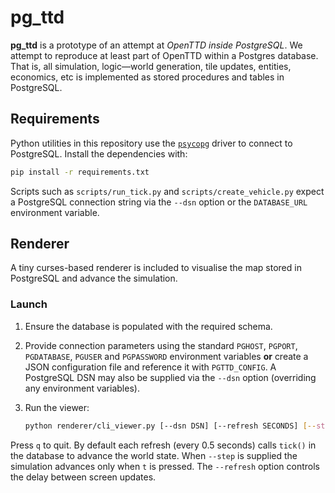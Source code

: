 # pg_ttd

**pg_ttd** is a prototype of an attempt at *OpenTTD inside PostgreSQL*.
We attempt to reproduce at least part of OpenTTD within a Postgres database.
That is, all simulation, logic—world generation, tile updates, entities, economics, etc
is implemented as stored procedures and tables in PostgreSQL.

## Requirements

Python utilities in this repository use the [`psycopg`](https://www.psycopg.org/psycopg3/) driver to
connect to PostgreSQL. Install the dependencies with:

```bash
pip install -r requirements.txt
```

Scripts such as `scripts/run_tick.py` and `scripts/create_vehicle.py` expect a
PostgreSQL connection string via the `--dsn` option or the `DATABASE_URL`
environment variable.

## Renderer

A tiny curses-based renderer is included to visualise the map stored in
PostgreSQL and advance the simulation.

### Launch

1. Ensure the database is populated with the required schema.
2. Provide connection parameters using the standard `PGHOST`, `PGPORT`,
   `PGDATABASE`, `PGUSER` and `PGPASSWORD` environment variables **or** create a
   JSON configuration file and reference it with `PGTTD_CONFIG`. A PostgreSQL
   DSN may also be supplied via the `--dsn` option (overriding any environment
   variables).
3. Run the viewer:

   ```bash
   python renderer/cli_viewer.py [--dsn DSN] [--refresh SECONDS] [--step]
   ```

Press `q` to quit. By default each refresh (every 0.5 seconds) calls `tick()` in
the database to advance the world state. When `--step` is supplied the simulation
advances only when `t` is pressed. The `--refresh` option controls the delay
between screen updates.

